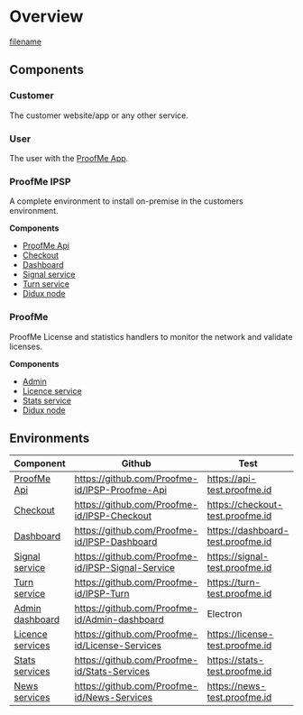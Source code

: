# Overview

[filename](_media/IPSP-Overview.drawio ':include :type=code')

## Components

### Customer

The customer website/app or any other service.

### User

The user with the [ProofMe App](https://www.proofme.id).

### ProofMe IPSP

A complete environment to install on-premise in the customers environment.

**Components**
* [ProofMe Api](components_api.md)
* [Checkout](components_checkout.md)
* [Dashboard](components_checkout.md)
* [Signal service](components_signalling.md)
* [Turn service](components_turn.md)
* [Didux node](components_node.md)

### ProofMe

ProofMe License and statistics handlers to monitor the network and validate licenses.

**Components**
* [Admin](components_admin.md)
* [Licence service](components_license.md)
* [Stats service](components_stats.md)
* [Didux node](components_node.md)

## Environments

| Component | Github  | Test  | Prod  |
|------     |------   |------ |------ |
|[ProofMe Api](components_api.md)| https://github.com/Proofme-id/IPSP-Proofme-Api |https://api-test.proofme.id | https://api.proofme.id |
|[Checkout](components_checkout.md)| https://github.com/Proofme-id/IPSP-Checkout |https://checkout-test.proofme.id | https://checkout.proofme.id |
|[Dashboard](components_checkout.md) | https://github.com/Proofme-id/IPSP-Dashboard |https://dashboard-test.proofme.id | https://dashboard.proofme.id |
|[Signal service](components_signalling.md)| https://github.com/Proofme-id/IPSP-Signal-Service |https://signal-test.proofme.id | https://signal.proofme.id |
|[Turn service](components_turn.md) | https://github.com/Proofme-id/IPSP-Turn |https://turn-test.proofme.id | https://turn.proofme.id |
|[Admin dashboard](components_admin.md) | https://github.com/Proofme-id/Admin-dashboard | Electron | Electron |
|[Licence services](components_license.md) | https://github.com/Proofme-id/License-Services |https://license-test.proofme.id | https://license.proofme.id |
|[Stats services](components_stats.md) | https://github.com/Proofme-id/Stats-Services |https://stats-test.proofme.id | https://stats.proofme.id |
|[News services](components_stats.md) | https://github.com/Proofme-id/News-Services |https://news-test.proofme.id | https://news.proofme.id |